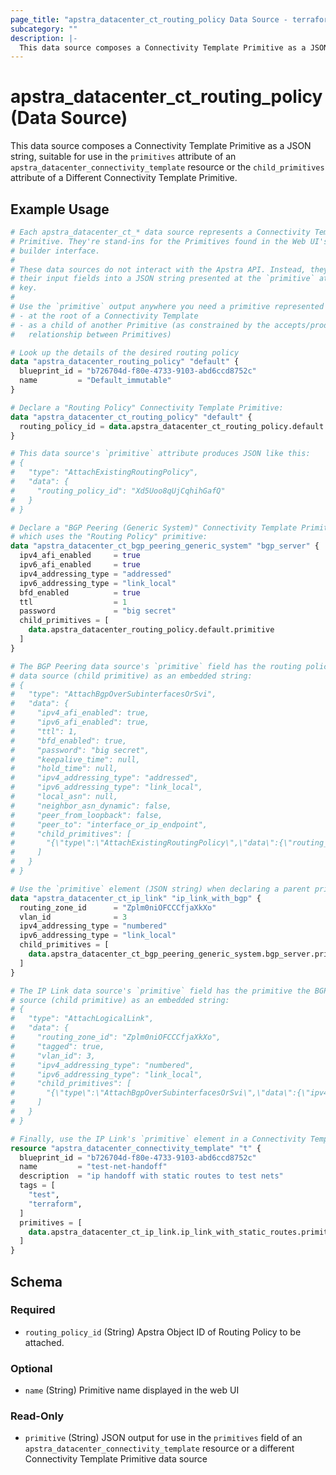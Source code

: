 ```yaml
---
page_title: "apstra_datacenter_ct_routing_policy Data Source - terraform-provider-apstra"
subcategory: ""
description: |-
  This data source composes a Connectivity Template Primitive as a JSON string, suitable for use in the primitives attribute of an apstra_datacenter_connectivity_template resource or the child_primitives attribute of a Different Connectivity Template Primitive.
---
```


# apstra_datacenter_ct_routing_policy (Data Source)

This data source composes a Connectivity Template Primitive as a JSON string, suitable for use in the `primitives` attribute of an `apstra_datacenter_connectivity_template` resource or the `child_primitives` attribute of a Different Connectivity Template Primitive.

## Example Usage

```terraform
# Each apstra_datacenter_ct_* data source represents a Connectivity Template
# Primitive. They're stand-ins for the Primitives found in the Web UI's CT
# builder interface.
#
# These data sources do not interact with the Apstra API. Instead, they assemble
# their input fields into a JSON string presented at the `primitive` attribute
# key.
#
# Use the `primitive` output anywhere you need a primitive represented as JSON:
# - at the root of a Connectivity Template
# - as a child of another Primitive (as constrained by the accepts/produces
#   relationship between Primitives)

# Look up the details of the desired routing policy
data "apstra_datacenter_routing_policy" "default" {
  blueprint_id = "b726704d-f80e-4733-9103-abd6ccd8752c"
  name         = "Default_immutable"
}

# Declare a "Routing Policy" Connectivity Template Primitive:
data "apstra_datacenter_ct_routing_policy" "default" {
  routing_policy_id = data.apstra_datacenter_ct_routing_policy.default.id
}

# This data source's `primitive` attribute produces JSON like this:
# {
#   "type": "AttachExistingRoutingPolicy",
#   "data": {
#     "routing_policy_id": "Xd5Uoo8qUjCqhihGafQ"
#   }
# }

# Declare a "BGP Peering (Generic System)" Connectivity Template Primitive
# which uses the "Routing Policy" primitive:
data "apstra_datacenter_ct_bgp_peering_generic_system" "bgp_server" {
  ipv4_afi_enabled     = true
  ipv6_afi_enabled     = true
  ipv4_addressing_type = "addressed"
  ipv6_addressing_type = "link_local"
  bfd_enabled          = true
  ttl                  = 1
  password             = "big secret"
  child_primitives = [
    data.apstra_datacenter_routing_policy.default.primitive
  ]
}

# The BGP Peering data source's `primitive` field has the routing policy
# data source (child primitive) as an embedded string:
# {
#   "type": "AttachBgpOverSubinterfacesOrSvi",
#   "data": {
#     "ipv4_afi_enabled": true,
#     "ipv6_afi_enabled": true,
#     "ttl": 1,
#     "bfd_enabled": true,
#     "password": "big secret",
#     "keepalive_time": null,
#     "hold_time": null,
#     "ipv4_addressing_type": "addressed",
#     "ipv6_addressing_type": "link_local",
#     "local_asn": null,
#     "neighbor_asn_dynamic": false,
#     "peer_from_loopback": false,
#     "peer_to": "interface_or_ip_endpoint",
#     "child_primitives": [
#       "{\"type\":\"AttachExistingRoutingPolicy\",\"data\":{\"routing_policy_id\":\"Xd5Uoo8qUjCqhihGafQ\"}}"
#     ]
#   }
# }

# Use the `primitive` element (JSON string) when declaring a parent primitive:
data "apstra_datacenter_ct_ip_link" "ip_link_with_bgp" {
  routing_zone_id      = "Zplm0niOFCCCfjaXkXo"
  vlan_id              = 3
  ipv4_addressing_type = "numbered"
  ipv6_addressing_type = "link_local"
  child_primitives = [
    data.apstra_datacenter_ct_bgp_peering_generic_system.bgp_server.primitive,
  ]
}

# The IP Link data source's `primitive` field has the primitive the BGP data
# source (child primitive) as an embedded string:
# {
#   "type": "AttachLogicalLink",
#   "data": {
#     "routing_zone_id": "Zplm0niOFCCCfjaXkXo",
#     "tagged": true,
#     "vlan_id": 3,
#     "ipv4_addressing_type": "numbered",
#     "ipv6_addressing_type": "link_local",
#     "child_primitives": [
#       "{\"type\":\"AttachBgpOverSubinterfacesOrSvi\",\"data\":{\"ipv4_afi_enabled\":true,\"ipv6_afi_enabled\":true,\"ttl\":1,\"bfd_enabled\":true,\"password\":\"big secret\",\"keepalive_time\":null,\"hold_time\":null,\"ipv4_addressing_type\":\"addressed\",\"ipv6_addressing_type\":\"link_local\",\"local_asn\":null,\"neighbor_asn_dynamic\":false,\"peer_from_loopback\":false,\"peer_to\":\"interface_or_ip_endpoint\",\"child_primitives\":[\"{\\\"type\\\":\\\"AttachExistingRoutingPolicy\\\",\\\"data\\\":{\\\"routing_policy_id\\\":\\\"Xd5Uoo8qUjCqhihGafQ\\\"}}\"]}}"
#     ]
#   }
# }

# Finally, use the IP Link's `primitive` element in a Connectivity Template:
resource "apstra_datacenter_connectivity_template" "t" {
  blueprint_id = "b726704d-f80e-4733-9103-abd6ccd8752c"
  name         = "test-net-handoff"
  description  = "ip handoff with static routes to test nets"
  tags = [
    "test",
    "terraform",
  ]
  primitives = [
    data.apstra_datacenter_ct_ip_link.ip_link_with_static_routes.primitive
  ]
}
```

<!-- schema generated by tfplugindocs -->
## Schema

### Required

- `routing_policy_id` (String) Apstra Object ID of Routing Policy to be attached.

### Optional

- `name` (String) Primitive name displayed in the web UI

### Read-Only

- `primitive` (String) JSON output for use in the `primitives` field of an `apstra_datacenter_connectivity_template` resource or a different Connectivity Template Primitive data source

